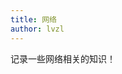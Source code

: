 ```yaml
---
title: 网络
author: lvzl
---
```

记录一些网络相关的知识！

<script setup>
  import XmindViewer from '@/XmindViewer'
</script>

<XmindViewer url="https://mp-cb2e47ef-a802-469a-a81c-2b6efa9f8b60.cdn.bspapp.com/blog-resource/xmind/browser-rendering-flow.xmind"/>
